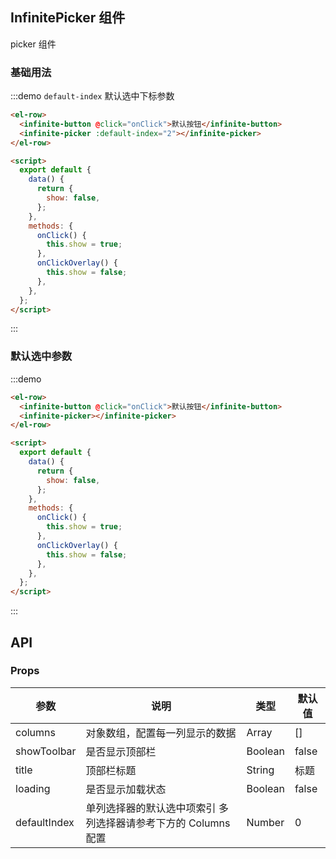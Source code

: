 ## InfinitePicker 组件

picker 组件

### 基础用法

:::demo `default-index` 默认选中下标参数

```html
<el-row>
  <infinite-button @click="onClick">默认按钮</infinite-button>
  <infinite-picker :default-index="2"></infinite-picker>
</el-row>

<script>
  export default {
    data() {
      return {
        show: false,
      };
    },
    methods: {
      onClick() {
        this.show = true;
      },
      onClickOverlay() {
        this.show = false;
      },
    },
  };
</script>
```

:::

### 默认选中参数

:::demo

```html
<el-row>
  <infinite-button @click="onClick">默认按钮</infinite-button>
  <infinite-picker></infinite-picker>
</el-row>

<script>
  export default {
    data() {
      return {
        show: false,
      };
    },
    methods: {
      onClick() {
        this.show = true;
      },
      onClickOverlay() {
        this.show = false;
      },
    },
  };
</script>
```

:::

## API

### Props

| 参数        | 说明                           | 类型    | 默认值 |
| ----------- | ------------------------------ | ------- | ------ |
| columns     | 对象数组，配置每一列显示的数据 | Array   | []     |
| showToolbar | 是否显示顶部栏                 | Boolean | false  |
| title       | 顶部栏标题                     | String  | 标题   |
| loading     | 是否显示加载状态               | Boolean | false  |
| defaultIndex | 单列选择器的默认选中项索引 多列选择器请参考下方的 Columns 配置 | Number | 0
